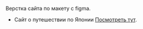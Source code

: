Верстка сайта по макету с figma.
- Сайт о путешествии по Японии [Посмотреть тут](https://saitama182.github.io/Travel-site/).
